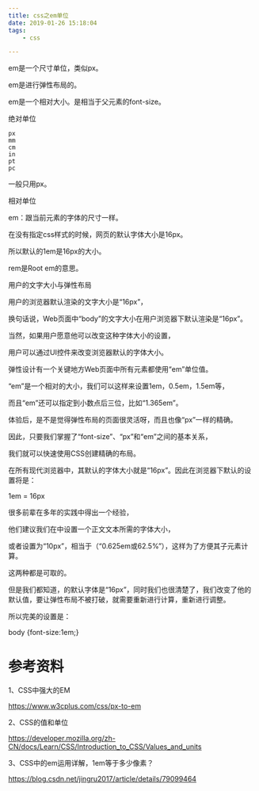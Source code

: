 ```yaml
---
title: css之em单位
date: 2019-01-26 15:18:04
tags:
	- css

---
```




em是一个尺寸单位，类似px。

em是进行弹性布局的。

em是一个相对大小。是相当于父元素的font-size。



绝对单位

```
px
mm
cm
in
pt
pc
```

一般只用px。



相对单位

em：跟当前元素的字体的尺寸一样。

在没有指定css样式的时候，网页的默认字体大小是16px。

所以默认的1em是16px的大小。



rem是Root em的意思。



用户的文字大小与弹性布局

用户的浏览器默认渲染的文字大小是“16px”，

换句话说，Web页面中“body”的文字大小在用户浏览器下默认渲染是“16px”。

当然，如果用户愿意他可以改变这种字体大小的设置，

用户可以通过UI控件来改变浏览器默认的字体大小。



弹性设计有一个关键地方Web页面中所有元素都使用“em”单位值。

“em”是一个相对的大小，我们可以这样来设置1em，0.5em，1.5em等，

而且“em”还可以指定到小数点后三位，比如“1.365em”。



体验后，是不是觉得弹性布局的页面很灵活呀，而且也像“px”一样的精确。

因此，只要我们掌握了“font-size”、“px”和“em”之间的基本关系，

我们就可以快速使用CSS创建精确的布局。



在所有现代浏览器中，其默认的字体大小就是“16px”。因此在浏览器下默认的设置将是：

1em = 16px



很多前辈在多年的实践中得出一个经验，

他们建议我们在<body>中设置一个正文文本所需的字体大小，

或者设置为“10px”，相当于（“0.625em或62.5%”），这样为了方便其子元素计算。

这两种都是可取的。

但是我们都知道，<body>的默认字体是“16px”，同时我们也很清楚了，我们改变了他的默认值，要让弹性布局不被打破，就需要重新进行计算，重新进行调整。

所以完美的设置是：

body {font-size:1em;}



# 参考资料

1、CSS中强大的EM

https://www.w3cplus.com/css/px-to-em

2、CSS的值和单位

https://developer.mozilla.org/zh-CN/docs/Learn/CSS/Introduction_to_CSS/Values_and_units

3、CSS中的em运用详解，1em等于多少像素？

https://blog.csdn.net/jingru2017/article/details/79099464